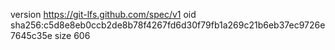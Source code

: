 version https://git-lfs.github.com/spec/v1
oid sha256:c5d8e8eb0ccb2de8b78f4267fd6d30f79fb1a269c21b6eb37ec9726e7645c35e
size 606
